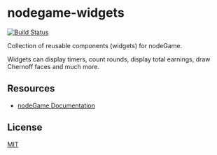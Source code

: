 # nodegame-widgets

[![Build Status](https://travis-ci.org/nodeGame/nodegame-widgets.png?branch=master)](https://travis-ci.org/nodeGame/nodegame-widgets)


Collection of reusable components (widgets) for nodeGame. 

Widgets can display timers, count rounds, display total earnings, draw Chernoff faces and much more.

## Resources

- [nodeGame Documentation](https://github.com/nodeGame/nodegame/wiki)

## License

[MIT](LICENSE)
